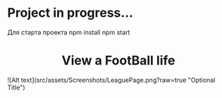 # Project in progress...
Для старта проекта 
npm install
npm start
<h1 align="center">View a FootBall life</h1>
![Alt text](src/assets/Screenshots/LeaguePage.png?raw=true "Optional Title")
